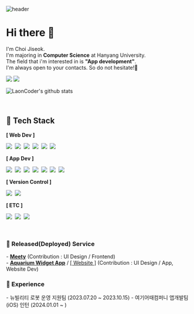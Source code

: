 ![header](https://capsule-render.vercel.app/api?type=transparent&height=150&section=header&text=Choi%20Jiseok&fontColor=666666&fontSize=80&animation=fadeIn&desc=LaonCoder&descSize=25&descAlign=68&descAlignY=81)

# Hi there 👋
<p>
  I'm Choi Jiseok.</br>
  I'm majoring in <b>Computer Science</b> at Hanyang University.<br/>
  The field that i'm interested in is <b>"App development"</b>.<br/>
  I'm always open to your contacts. So do not hesitate!🙂
</p>

<a href="mailto:jiseok212@gmail.com"><img src="https://img.shields.io/badge/Gmail-D14836?style=flat-square&logo=Gmail&logoColor=white&link=mailto:jiseok212@gmail.com"/></a>
<a href="https://www.instagram.com/jiseok_212/"><img src="https://img.shields.io/badge/Instagram-E4405F?style=flatsquare&logo=Instagram&logoColor=white&link=https://www.instagram.com/hongssup"/></a><br/>

 ![LaonCoder's github stats](https://github-readme-stats.vercel.app/api?username=LaonCoder&show_icons=true)  

 <br/>

<h2 align="left">📖 Tech Stack</h2>
<p><b>[ Web Dev ]</b></p>
<p align="left">
  <img src="https://img.shields.io/badge/Javascript-f7df1e?style=flat-square&logo=javascript&logoColor=white"/></a>&nbsp 
  <img src="https://img.shields.io/badge/HTML5-e34f26?style=flat-square&logo=Html5&logoColor=white"/></a>&nbsp
  <img src="https://img.shields.io/badge/CSS3-1572b6?style=flat-square&logo=CSS3&logoColor=white"/></a>&nbsp 
  <img src="https://img.shields.io/badge/React-61dafb?style=flat-square&logo=React&logoColor=white"/></a>&nbsp 
  <img src="https://img.shields.io/badge/Recoil-3578e5?style=flat-square&logo=Recoil&logoColor=white"/></a>&nbsp 
  <img src="https://img.shields.io/badge/tailwindcss-06b6d4?style=flat-square&logo=tailwindcss&logoColor=white"/></a>&nbsp 
</p>  
<p><b>[ App Dev ]</b></p>
<p align="left">
  <img src="https://img.shields.io/badge/kotlin-7f52ff?style=flat-square&logo=Kotlin&logoColor=white"/></a>&nbsp
  <img src="https://img.shields.io/badge/Jetpack Compose-4285F4?style=flat-square&logo=React&logoColor=white"/></a>&nbsp
  <img src="https://img.shields.io/badge/Android Studio-3ddc84?style=flat-square&logo=Android Studio&logoColor=white"/></a>&nbsp
  <img src="https://img.shields.io/badge/Swift-f05138?style=flat-square&logo=Swift&logoColor=white"/></a>&nbsp
  <img src="https://img.shields.io/badge/Xcode-147efb?style=flat-square&logo=Xcode&logoColor=white"/></a>&nbsp
  <img src="https://img.shields.io/badge/Firebase-ffca28?style=flat-square&logo=Firebase&logoColor=white"/></a>&nbsp
  <img src="https://img.shields.io/badge/SQLite-003b57?style=flat-square&logo=SQLite&logoColor=white"/></a>&nbsp
</p>
<p><b>[ Version Control ]</b></p>
<p align="left">
  <img src="https://img.shields.io/badge/Git-f05032?style=flat-square&logo=Git&logoColor=white"/></a>&nbsp
  <img src="https://img.shields.io/badge/Github-181717?style=flat-square&logo=Github&logoColor=white"/></a>&nbsp
</p>
<p><b>[ ETC ]</b></p>
<p align="left">
  <img src="https://img.shields.io/badge/Python-3776ab?style=flat-square&logo=Python&logoColor=white"/></a>&nbsp 
  <img src="https://img.shields.io/badge/Java-092e20?style=flat-square&logo=Java&logoColor=white"/></a>&nbsp 
  <img src="https://img.shields.io/badge/C-a8b9cc?style=flat-square&logo=C&logoColor=white"/></a>&nbsp 
</p>  

<br/>

<h3 align="left">💫 Released(Deployed) Service</h3>
- <a href="http://meety.site/"><b>Meety</b></a> (Contribution : UI Design / Frontend)
<br/>
- <a href="https://apps.apple.com/kr/app/aquarium-widget/id6472689219"><b>Aquarium Widget App</b></a> / <a href="https://projectintheclass.github.io/aquarium-widget-app/index.html">[ Website ]</a> (Contribution : UI Design / App, Website Dev)

<h3 align="left">🏃 Experience</h3>
- 뉴빌리티 로봇 운영 지원팀 (2023.07.20 ~ 2023.10.15)
- 여기어때컴퍼니 앱개발팀(iOS) 인턴 (2024.01.01 ~ )
